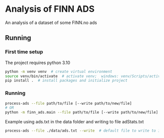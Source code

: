 # Analysis of FINN ADS

An analysis of a dataset of some FINN.no ads

## Running

### First time setup
The project requires python 3.10
```bash
python -m venv venv  # create virtual environment
source venv/bin/activate  # activate venv;  windows: venv/Scripts/activate
pip install .  # install packages and initialize project
```

### Running
```bash
process-ads --file path/to/file [--write path/to/new/file]
# OR
python -m finn_ads.main --file path/to/file [--write path/to/new/file]
```

Example using ads.txt in the data folder and writing to file adStats.txt
```bash
process-ads --file ./data/ads.txt --write  # default file to write to is adStats.txt
```


